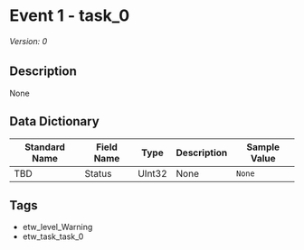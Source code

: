 # Event 1 - task_0
###### Version: 0

## Description
None

## Data Dictionary
|Standard Name|Field Name|Type|Description|Sample Value|
|---|---|---|---|---|
|TBD|Status|UInt32|None|`None`|

## Tags
* etw_level_Warning
* etw_task_task_0